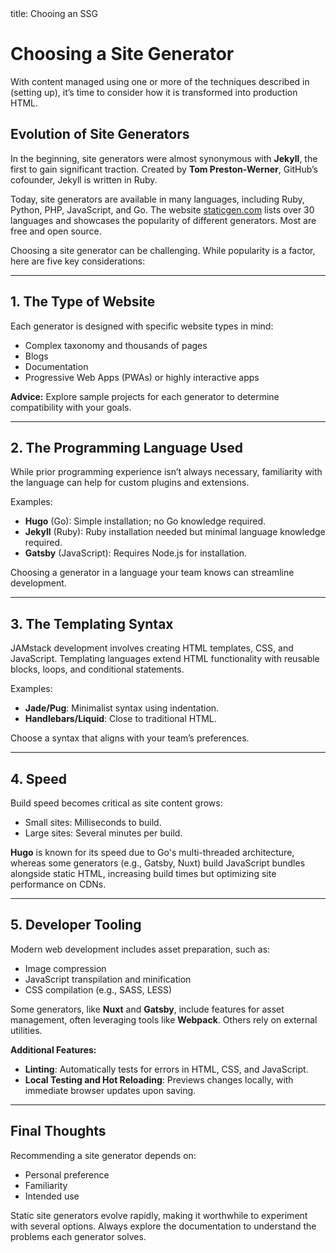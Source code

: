 <frontmatter>
  title: Chooing an SSG
</frontmatter>

<br>

# Choosing a Site Generator

With content managed using one or more of the techniques described in (setting up), it’s time to consider how it is transformed into production HTML.

## Evolution of Site Generators

In the beginning, site generators were almost synonymous with **Jekyll**, the first to gain significant traction. Created by **Tom Preston-Werner**, GitHub’s cofounder, Jekyll is written in Ruby. 

Today, site generators are available in many languages, including Ruby, Python, PHP, JavaScript, and Go. The website [staticgen.com](https://staticgen.com) lists over 30 languages and showcases the popularity of different generators. Most are free and open source.

Choosing a site generator can be challenging. While popularity is a factor, here are five key considerations:

---

## 1. The Type of Website

Each generator is designed with specific website types in mind:
- Complex taxonomy and thousands of pages
- Blogs
- Documentation
- Progressive Web Apps (PWAs) or highly interactive apps

**Advice:** Explore sample projects for each generator to determine compatibility with your goals.

---

## 2. The Programming Language Used

While prior programming experience isn’t always necessary, familiarity with the language can help for custom plugins and extensions.

Examples:
- **Hugo** (Go): Simple installation; no Go knowledge required.
- **Jekyll** (Ruby): Ruby installation needed but minimal language knowledge required.
- **Gatsby** (JavaScript): Requires Node.js for installation.

Choosing a generator in a language your team knows can streamline development.

---

## 3. The Templating Syntax

JAMstack development involves creating HTML templates, CSS, and JavaScript. Templating languages extend HTML functionality with reusable blocks, loops, and conditional statements.

Examples:
- **Jade/Pug**: Minimalist syntax using indentation.
- **Handlebars/Liquid**: Close to traditional HTML.

Choose a syntax that aligns with your team’s preferences.

---

## 4. Speed

Build speed becomes critical as site content grows:
- Small sites: Milliseconds to build.
- Large sites: Several minutes per build.

**Hugo** is known for its speed due to Go's multi-threaded architecture, whereas some generators (e.g., Gatsby, Nuxt) build JavaScript bundles alongside static HTML, increasing build times but optimizing site performance on CDNs.

---

## 5. Developer Tooling

Modern web development includes asset preparation, such as:
- Image compression
- JavaScript transpilation and minification
- CSS compilation (e.g., SASS, LESS)

Some generators, like **Nuxt** and **Gatsby**, include features for asset management, often leveraging tools like **Webpack**. Others rely on external utilities.

**Additional Features:**
- **Linting**: Automatically tests for errors in HTML, CSS, and JavaScript.
- **Local Testing and Hot Reloading**: Previews changes locally, with immediate browser updates upon saving.

---

## Final Thoughts

Recommending a site generator depends on:
- Personal preference
- Familiarity
- Intended use

Static site generators evolve rapidly, making it worthwhile to experiment with several options. Always explore the documentation to understand the problems each generator solves.
